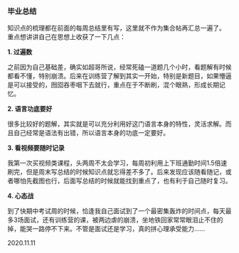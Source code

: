 ### 毕业总结
知识点的梳理都在前面的每周总结里有写，这里就不作为集合帖再汇总一遍了。
重点想讲讲自己在思想上收获了一下几点：  

**1. 过遍数**  

之前因为自己基础差，确实如超哥所说，经常死磕一道题几个小时，看题解有时候都看不懂，特别崩溃。后来在训练营了解到其实一开始，特别是新题目，如果懵逼是可以接受的，囫囵吞枣咽下去就行，重点在于不断刷，混个眼熟，形成长期记忆。

**2. 语言功底要好**  

很多比较好的题解，其实就是可以充分利用好这门语言本身的特性，灵活求解。而且自己经常是语法有出错，所以语言本身的功底一定要好。

**3. 看视频要随时记录**  

我第一次买视频类课程，头两周不太会学习，每周初利用上下班通勤时间1.5倍速刷完，但是周末写总结的时候知识点就忘得差不多了。后来发现应该随看随记，或者哪怕先截图也行，后面写总结的时候就能找到重点了，也有利于自己随时复习。

**4. 心态战**  

到了快期中考试周的时候，恰逢我自己面试到了一个最密集轰炸的时间点，每天最多3场面试，还有训练营的课，被两边虐的崩溃，坐地铁回家常常眼泪止不住的掉，能哭一路停不下来。不管是面试还是学习，真的拼心理承受能力……  

2020.11.11
